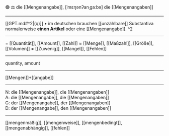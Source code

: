 🟢 ⚖️ die [[Mengenangabe]], [ˈmɛŋənʔanˌɡaːbə]
die [[Mengenangaben]]

---
[[GPT.md#^2|(q)]] • im deutschen brauchen [[unzählbare]] Substantiva normalerweise **einen Artikel** oder eine [[Mengenangabe]]. ^2


---
= [[Quantität]], [[Amount]], [[Zahl]]
≈ [[Menge]], [[Maßzahl]], [[Größe]], [[Volumen]]
≠ [[Zuwenig]], [[Mangel]], [[Fehlen]]

---
quantity, amount

---
[[Mengen]]+[[angabe]]

---
N: die [[Mengenangabe]], die [[Mengenangaben]]  
A: die [[Mengenangabe]], die [[Mengenangaben]]  
G: der [[Mengenangabe]], der [[Mengenangaben]]  
D: der [[Mengenangabe]], den [[Mengenangaben]]  

---
[[mengenmäßig]], [[mengenweise]], [[mengenbedingt]], [[mengenabhängig]], [[fehlen]]